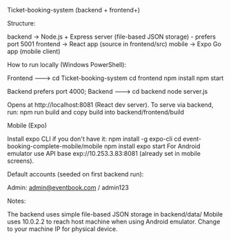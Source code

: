 Ticket-booking-system (backend + frontend+)

Structure:

backend   -> Node.js + Express server (file-based JSON storage) - prefers port 5001
frontend  -> React app (source in frontend/src)
mobile    -> Expo Go app (mobile client)

How to run locally (Windows PowerShell):

Frontend ---> cd Ticket-booking-system
              cd frontend
              npm install 
              npm start

Backend prefers port 4000;
Backend ---> cd backend
             node server.js

Opens at http://localhost:8081 (React dev server).
To serve via backend, run: npm run build and copy build into backend/frontend/build

Mobile (Expo)

Install expo CLI if you don't have it: npm install -g expo-cli cd event-booking-complete-mobile/mobile npm install expo start
For Android emulator use API base exp://10.253.3.83:8081 (already set in mobile screens).

Default accounts (seeded on first backend run):

Admin: admin@eventbook.com / admin123

Notes:

The backend uses simple file-based JSON storage in backend/data/
Mobile uses 10.0.2.2 to reach host machine when using Android emulator. Change to your machine IP for physical device.
